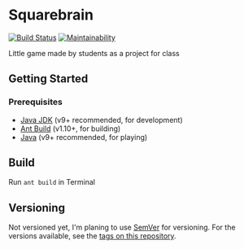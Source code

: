 # Squarebrain

[![Build Status](https://travis-ci.org/micschwarz/Squarebrains2.svg?branch=master)](https://travis-ci.org/micschwarz/Squarebrains2)
[![Maintainability](https://api.codeclimate.com/v1/badges/bb26461ef93c9dbc8a7f/maintainability)](https://codeclimate.com/github/micschwarz/Squarebrains2/maintainability)

Little game made by students as a project for class 

## Getting Started
### Prerequisites

* [Java JDK](http://www.oracle.com/technetwork/java/javase/downloads/jdk9-downloads-3848520.html) (v9+ recommended, for development)
* [Ant Build](http://ant.apache.org/) (v1.10+, for building)
* [Java](https://www.java.com/de/download/) (v9+ recommended, for playing)

## Build

Run `ant build` in Terminal

## Versioning

Not versioned yet, I'm planing to use [SemVer](http://semver.org/) for versioning. For the versions available, see the [tags on this repository](https://github.com/micschwarz/Squarebrains2/tags). 